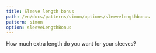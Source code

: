 ```yaml
---
title: Sleeve length bonus
path: /en/docs/patterns/simon/options/sleevelengthbonus
pattern: simon
option: sleeveLengthBonus
---
```


How much extra length do you want for your sleeves?